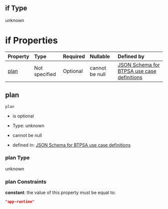 ## if Type

unknown

# if Properties

| Property      | Type          | Required | Nullable       | Defined by                                                                                                                                                                                                                                  |
| :------------ | :------------ | :------- | :------------- | :------------------------------------------------------------------------------------------------------------------------------------------------------------------------------------------------------------------------------------------ |
| [plan](#plan) | Not specified | Optional | cannot be null | [JSON Schema for BTPSA use case definitions](btpsa-usecase-properties-services-items-allof-1-then-allof-46-then-allof-1-if-properties-plan.md "undefined#/properties/services/items/allOf/1/then/allOf/46/then/allOf/1/if/properties/plan") |

## plan



`plan`

*   is optional

*   Type: unknown

*   cannot be null

*   defined in: [JSON Schema for BTPSA use case definitions](btpsa-usecase-properties-services-items-allof-1-then-allof-46-then-allof-1-if-properties-plan.md "undefined#/properties/services/items/allOf/1/then/allOf/46/then/allOf/1/if/properties/plan")

### plan Type

unknown

### plan Constraints

**constant**: the value of this property must be equal to:

```json
"app-runtime"
```
